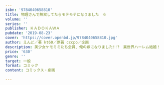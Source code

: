 ```yaml
---
isbn: '9784040658810'
title: 物理さんで無双してたらモテモテになりました　６
volume: ''
series: ''
publisher: ＫＡＤＯＫＡＷＡ
pubdate: '2019-08-23'
cover: 'https://cover.openbd.jp/9784040658810.jpg'
author: えんど／著 kt60／原著 cccpo／企画
description: 美少女ケモミミたち全員、俺の嫁になりました!!?　異世界ハーレム結婚！
price: '630'
genre: ''
target: 一般
format: コミック
content: コミックス・劇画

---
```

